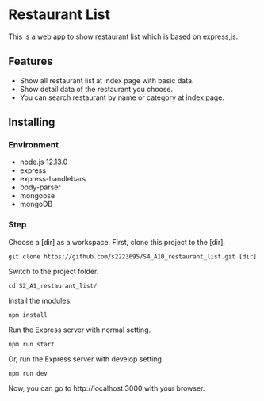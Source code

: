 # Restaurant List
This is a web app to show restaurant list which is based on express,js.

## Features
+ Show all restaurant list at index page with basic data.
+ Show detail data of the restaurant you choose.
+ You can search restaurant by name or category at index page.

## Installing
### Environment
+ node.js 12.13.0
+ express
+ express-handlebars
+ body-parser
+ mongoose
+ mongoDB

### Step
Choose a [dir] as a workspace.
First, clone this project to the [dir].
```
git clone https://github.com/s2223695/S4_A10_restaurant_list.git [dir]
```
Switch to the project folder.
```
cd S2_A1_restaurant_list/
```
Install the modules.
```
npm install
```
Run the Express server with normal setting.
```
npm run start
```
Or, run the Express server with develop setting.
```
npm run dev
```
Now, you can go to http://localhost:3000 with your browser.